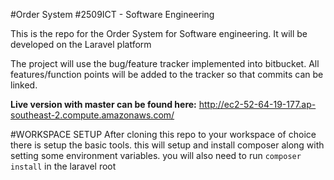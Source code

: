 #Order System
#2509ICT - Software Engineering

This is the repo for the Order System for Software engineering.
It will be developed on the Laravel platform

The project will use the bug/feature tracker implemented into bitbucket. All
features/function points will be added to the tracker so that commits can be linked.

**Live version with master can be found here:** http://ec2-52-64-19-177.ap-southeast-2.compute.amazonaws.com/

#WORKSPACE SETUP
After cloning this repo to your workspace of choice there is setup the basic tools.
this will setup and install composer along with setting some environment variables.
you will also need to run `composer install` in the laravel root